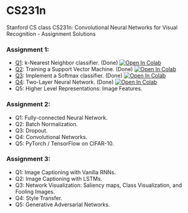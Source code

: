 # CS231n
 Stanford CS class CS231n: Convolutional Neural Networks for Visual Recognition - Assignment Solutions
 

### Assignment 1:
* [Q1](https://github.com/DariaVoo/CS231n/blob/master/assignment1/knn.ipynb): k-Nearest Neighbor classifier. (Done) 
[![Open In Colab](https://colab.research.google.com/assets/colab-badge.svg)](https://colab.research.google.com/github/DariaVoo/CS231n/blob/master/assignment1/knn.ipynb)
* [Q2](https://github.com/DariaVoo/CS231n/blob/master/assignment1/svm.ipynb): Training a Support Vector Machine. (Done)
[![Open In Colab](https://colab.research.google.com/assets/colab-badge.svg)](https://colab.research.google.com/github/DariaVoo/CS231n/blob/master/assignment1/svm.ipynb)
* [Q3](https://github.com/DariaVoo/CS231n/blob/master/assignment1/softmax.ipynb): Implement a Softmax classifier. (Done)
[![Open In Colab](https://colab.research.google.com/assets/colab-badge.svg)](https://colab.research.google.com/github/DariaVoo/CS231n/blob/master/assignment1/softmax.ipynb)
* [Q4](https://github.com/DariaVoo/CS231n/blob/master/assignment1/two_layer_net.ipynb): Two-Layer Neural Network. (Done)
[![Open In Colab](https://colab.research.google.com/assets/colab-badge.svg)](https://colab.research.google.com/github/DariaVoo/CS231n/blob/master/assignment1/two_layer_net.ipynb)
* Q5: Higher Level Representations: Image Features.

### Assignment 2:
* Q1: Fully-connected Neural Network. 
* Q2: Batch Normalization. 
* Q3: Dropout. 
* Q4: Convolutional Networks. 
* Q5: PyTorch / TensorFlow on CIFAR-10. 

### Assignment 3:
* Q1: Image Captioning with Vanilla RNNs. 
* Q2: Image Captioning with LSTMs. 
* Q3: Network Visualization: Saliency maps, Class Visualization, and Fooling Images. 
* Q4: Style Transfer. 
* Q5: Generative Adversarial Networks. 
